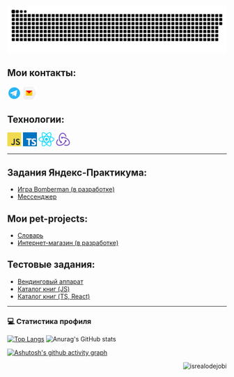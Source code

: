 <a href="https://github.com/AlexeyMachehin"><img src="contributions.svg"></a>

## Мои контакты:
<a href="https://t.me/Alexpvk96/" title="Telegram"><img src="icons/telegram.png" /></a>
<a href='mailto:lehamachehin@yandex.ru' title="Yandex mail"><img src="icons/yandex.png" /></a>


## Технологии:
<a href="https://en.wikipedia.org/wiki/JavaScript" title="JavaScript"><img src="icons/javascript.png" /></a>
<a href="https://www.typescriptlang.org/" title="TypeScript"><img src="icons/typescript.png" /></a>
<a href="https://reactjs.org/" title="React"><img src="icons/react.png" /></a>
<a href="https://redux.js.org/" title="Redux"><img src="icons/redux.png" /></a>

***

## Задания Яндекс-Практикума:
* [Игра Bomberman (в разработке)](https://github.com/AlexeyMachehin/client-server-template-with-vite)
* [Мессенджер](https://github.com/AlexeyMachehin/middle.messenger.praktikum.yandex)

## Мои pet-projects:
* [Словарь](https://github.com/AlexeyMachehin/Dictionary)
* [Интернет-магазин (в разработке)](https://github.com/AlexeyMachehin/Auto_parts_store)


## Тестовые задания:
* [Вендинговый аппарат](https://github.com/AlexeyMachehin/Vending-machine)
* [Каталог книг (JS)](https://github.com/AlexeyMachehin/Book_catalog)
* [Каталог книг (TS, React)](https://github.com/AlexeyMachehin/Book_catalog_react)

***

<h3>💻 Статистика профиля</h3>

<!-- https://github.com/anuraghazra/github-readme-stats -->

  [![Top Langs](https://github-readme-stats.vercel.app/api/top-langs/?username=alexeymachehin&theme=transparent&text_color=a5d6ff&title_color=54AEFF)](https://github.com/anuraghazra/github-readme-stats)
  ![Anurag's GitHub stats](https://github-readme-stats.vercel.app/api?username=alexeymachehin&count_private=true&theme=transparent&text_color=a5d6ff&title_color=54AEFF)

 [![Ashutosh's github activity graph](https://github-readme-activity-graph.cyclic.app/graph?username=AlexeyMachehin&theme=react-dark)](https://github.com/alexeymachehin/github-readme-activity-graph)


<p align="right"> <img src="https://komarev.com/ghpvc/?username=AlexeyMachehin1&label=Profile%20views&color=0e75b6&style=flat" alt="isrealodejobi" />
</p>
